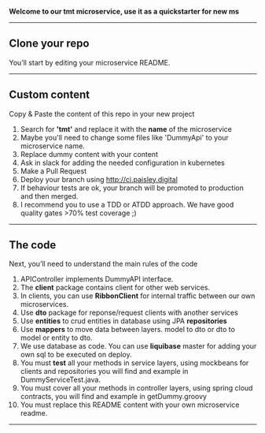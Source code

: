 **Welcome to our tmt microservice, use it as a quickstarter for new ms**

---

## Clone your repo

You’ll start by editing your microservice README.

---

## Custom content 

Copy & Paste the content of this repo in your new project

1. Search for **'tmt'** and replace it with the **name** of the microservice
2. Maybe you'll need to change some files like 'DummyApi' to your microservice name.
3. Replace dummy content with your content
4. Ask in slack for adding the needed configuration in kubernetes  
5. Make a Pull Request
6. Deploy your branch using http://ci.paisley.digital
7. If behaviour tests are ok, your branch will be promoted to production and then merged.
8. I recommend you to use a TDD or ATDD approach. We have good quality gates >70% test coverage ;)

---

## The code

Next, you’ll need to understand the main rules of the code

1. APIController implements DummyAPI interface.
2. The **client** package contains client for other web services.
3. In clients, you can use **RibbonClient** for internal traffic between our own microservices.
4. Use **dto** package for reponse/request clients with another services
5. Use **entities** to crud entities in database using JPA **repositories**
6. Use **mappers** to move data between layers. model to dto or dto to model or entity to dto.
7. We use database as code. You can use **liquibase** master for adding your own sql to be executed on deploy.
8. You must **test** all your methods in service layers, using mockbeans for clients and repositories you will find and example in DummyServiceTest.java.
9. You must cover all your methods in controller layers, using spring cloud contracts, you will find and example in getDummy.groovy
10. You must replace this README content with your own microservice readme.

---